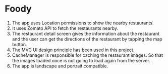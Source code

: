 # Foody
1. The app uses Location permissions to show the nearby restaurants.
2. It uses Zomato API to fetch the restaurants nearby.
3. The restaurant detail screen gives the information about the restaurant and the user can get the directions of the restaurant by tapping the map button.
4. The MVC UI design principle has been used in this project.
5. CacheManager is responsible for caching the restaurant images. So that the images loaded once is not going to load again from the server.
6. The app is landscape and portrait compatible.
